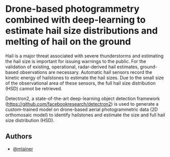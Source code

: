 
# Drone-based photogrammetry combined with deep-learning to estimate hail size distributions and melting of hail on the ground

Hail is a major threat associated with severe thunderstorms and estimating the hail size is important for issuing warnings to the public. For the validation of existing, operational, radar-derived hail estimates, ground-based observations are necessary. Automatic hail sensors record the kinetic energy of hailstones to estimate the hail sizes. Due to the small size of the observational area of these sensors, the full hail size distribution (HSD) cannot be retrieved. 

Detectron2, a state-of-the-art deep-learning object detection framework (https://github.com/facebookresearch/detectron2) is used to generate a custom-trained model on drone-based aerial photogrammetric data (2D orthomosaic model) to identify hailstones and estimate the size and full hail size distribution (HSD).

## Authors

- [@mlainer](https://www.github.com/mlainer)

